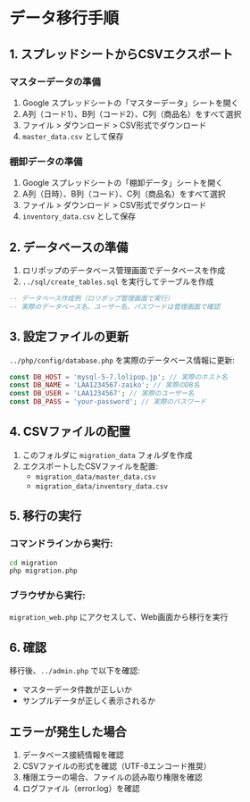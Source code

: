 # データ移行手順

## 1. スプレッドシートからCSVエクスポート

### マスターデータの準備
1. Google スプレッドシートの「マスターデータ」シートを開く
2. A列（コード1）、B列（コード2）、C列（商品名）をすべて選択
3. ファイル > ダウンロード > CSV形式でダウンロード
4. `master_data.csv` として保存

### 棚卸データの準備
1. Google スプレッドシートの「棚卸データ」シートを開く
2. A列（日時）、B列（コード）、C列（商品名）をすべて選択
3. ファイル > ダウンロード > CSV形式でダウンロード
4. `inventory_data.csv` として保存

## 2. データベースの準備

1. ロリポップのデータベース管理画面でデータベースを作成
2. `../sql/create_tables.sql` を実行してテーブルを作成

```sql
-- データベース作成例（ロリポップ管理画面で実行）
-- 実際のデータベース名、ユーザー名、パスワードは管理画面で確認
```

## 3. 設定ファイルの更新

`../php/config/database.php` を実際のデータベース情報に更新:

```php
const DB_HOST = 'mysql-5-7.lolipop.jp'; // 実際のホスト名
const DB_NAME = 'LAA1234567-zaiko'; // 実際のDB名
const DB_USER = 'LAA1234567'; // 実際のユーザー名
const DB_PASS = 'your-password'; // 実際のパスワード
```

## 4. CSVファイルの配置

1. このフォルダに `migration_data` フォルダを作成
2. エクスポートしたCSVファイルを配置:
   - `migration_data/master_data.csv`
   - `migration_data/inventory_data.csv`

## 5. 移行の実行

### コマンドラインから実行:
```bash
cd migration
php migration.php
```

### ブラウザから実行:
`migration_web.php` にアクセスして、Web画面から移行を実行

## 6. 確認

移行後、`../admin.php` で以下を確認:
- マスターデータ件数が正しいか
- サンプルデータが正しく表示されるか

## エラーが発生した場合

1. データベース接続情報を確認
2. CSVファイルの形式を確認（UTF-8エンコード推奨）
3. 権限エラーの場合、ファイルの読み取り権限を確認
4. ログファイル（error.log）を確認